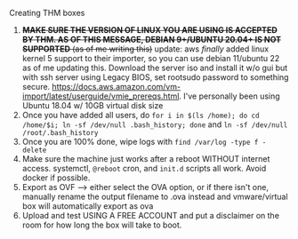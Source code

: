 Creating THM boxes

1. ~~**MAKE SURE THE VERSION OF LINUX YOU ARE USING IS ACCEPTED BY THM. AS OF THIS MESSAGE, DEBIAN 9+/UBUNTU 20.04+ IS NOT SUPPORTED** (as of me writing this)~~ update: aws *finally* added linux kernel 5 support to their importer, so you can use debian 11/ubuntu 22 as of me updating this. Download the server iso and install it w/o gui but with ssh server using Legacy BIOS, set rootsudo password to something secure. https://docs.aws.amazon.com/vm-import/latest/userguide/vmie_prereqs.html. I've personally been using Ubuntu 18.04 w/ 10GB virtual disk size
2. Once you have added all users, do `for i in $(ls /home); do cd /home/$i; ln -sf /dev/null .bash_history; done` and `ln -sf /dev/null /root/.bash_history`
3. Once you are 100% done, wipe logs with `find /var/log -type f -delete`
4. Make sure the machine just works after a reboot WITHOUT internet access. systemctl, `@reboot` cron, and `init.d` scripts all work. Avoid docker if possible.
5. Export as OVF --> either select the OVA option, or if there isn't one, manually rename the output filename to .ova instead and vmware/virtual box will automatically export as ova
6. Upload and test USING A FREE ACCOUNT and put a disclaimer on the room for how long the box will take to boot.